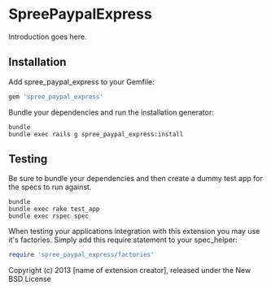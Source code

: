 SpreePaypalExpress
==================

Introduction goes here.

Installation
------------

Add spree_paypal_express to your Gemfile:

```ruby
gem 'spree_paypal_express'
```

Bundle your dependencies and run the installation generator:

```shell
bundle
bundle exec rails g spree_paypal_express:install
```

Testing
-------

Be sure to bundle your dependencies and then create a dummy test app for the specs to run against.

```shell
bundle
bundle exec rake test_app
bundle exec rspec spec
```

When testing your applications integration with this extension you may use it's factories.
Simply add this require statement to your spec_helper:

```ruby
require 'spree_paypal_express/factories'
```

Copyright (c) 2013 [name of extension creator], released under the New BSD License
